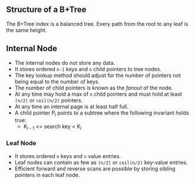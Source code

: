 ## Structure of a B+Tree
The B+Tree index is a balanced tree. Every path from the root to any 
leaf is the same height.

## Internal Node
* The internal nodes do not store any data. 
* It stores ordered `n-1` keys and `n` child pointers to tree nodes.
* The key lookup method should adjust for the number of pointers not 
  being equal to the number of keys.
* The number of child pointers is known as the _fanout_ of the node.
* At any time may hold a max of `n` child pointers and must hold at 
  least `⌈n/2⌉` or `ceil(n/2)` pointers.
* At any time an internal page is at least half full.
* A child pointer P<sub>i</sub> points to a subtree where the following 
  invariant holds true:
  * K<sub>i - 1</sub> &lt;= search key < K<sub>i</sub>

### Leaf Node
* It stores ordered `n` keys and `n` value entries.
* Leaf nodes can contain as few as `⌈n/2⌉` or `ceil(n/2)` key-value 
  entries.
* Efficient forward and reverse scans are possible by storing 
  sibling pointers in each leaf node.
